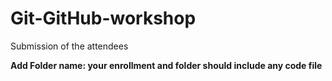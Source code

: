 # Git-GitHub-workshop
Submission of the attendees

**Add Folder name: your enrollment and folder should include any code file**

